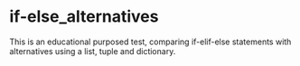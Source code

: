 # if-else_alternatives
This is an educational purposed test, comparing if-elif-else statements with alternatives using a list, tuple and dictionary.
